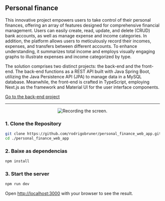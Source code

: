 ## Personal finance

This innovative project empowers users to take control of their personal finances, offering an array of features designed for comprehensive financial management. Users can easily create, read, update, and delete (CRUD) bank accounts, as well as manage expense and income categories. In addition, the platform allows users to meticulously record their incomes, expenses, and transfers between different accounts. To enhance understanding, it summarizes total income and employs visually engaging graphs to illustrate expenses and income categorized by type.


The solution comprises two distinct projects: the back-end and the front-end. The back-end functions as a REST API built with Java Spring Boot, utilizing the Java Persistence API (JPA) to manage data in a MySQL database. Meanwhile, the front-end is crafted in TypeScript, employing Next.js as the framework and Material UI for the user interface components.

<a href='https://github.com/rodrigobruner/personal_finance_backend'>Go to the back-end project</a>

<hr>

<p align="center">
<img src="Screen_recording.gif" alt="Recording the screen."/>
</p>

### 1. Clone the Repository

```bash
git clone https://github.com/rodrigobruner/personal_finance_web_app.git
cd ./personal_finance_web_app
````

### 2. Baixe as dependencias

```bash
npm install
```

### 3. Start the server
```bash
npm run dev
```

Open [http://localhost:3000](http://localhost:3000) with your browser to see the result.
